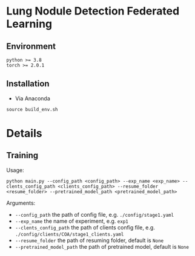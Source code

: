 # Lung Nodule Detection Federated Learning

## Environment
```shell
python >= 3.8
torch >= 2.0.1
```

## Installation
- Via Anaconda
```shell
source build_env.sh
```

# Details
## Training
Usage:
```shell
python main.py --config_path <config_path> --exp_name <exp_name> --clents_config_path <clients_config_path> --resume_folder <resume_folder> --pretrained_model_path <pretrained_model_path>
```
Arguments:
- `--config_path` the path of config file, e.g. `./config/stage1.yaml`
- `--exp_name` the name of experiment, e.g. `exp1`
- `--clents_config_path` the path of clients config file, e.g. `./config/clients/COA/stage1_clients.yaml`
- `--resume_folder` the path of resuming folder, default is `None`
- `--pretrained_model_path` the path of pretrained model, default is `None`